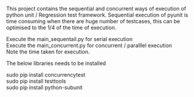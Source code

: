 


This project contains the sequential and concurrent ways of execution of python unit / Regression test framework.
Sequential execution of pyunit is time consuming when there are huge number of testcases, this can be optimised to the 1/4 of the time of execution.

Execute the main_sequentail.py for serial execution <br>
Execute the main_concurrent.py for concurrent / paralllel execution <br>
Note the time taken for execution.

The below libraries needs to be installed 

sudo pip install concurrencytest<br>
sudo pip install testtools <br>
sudo pip install python-subunit

